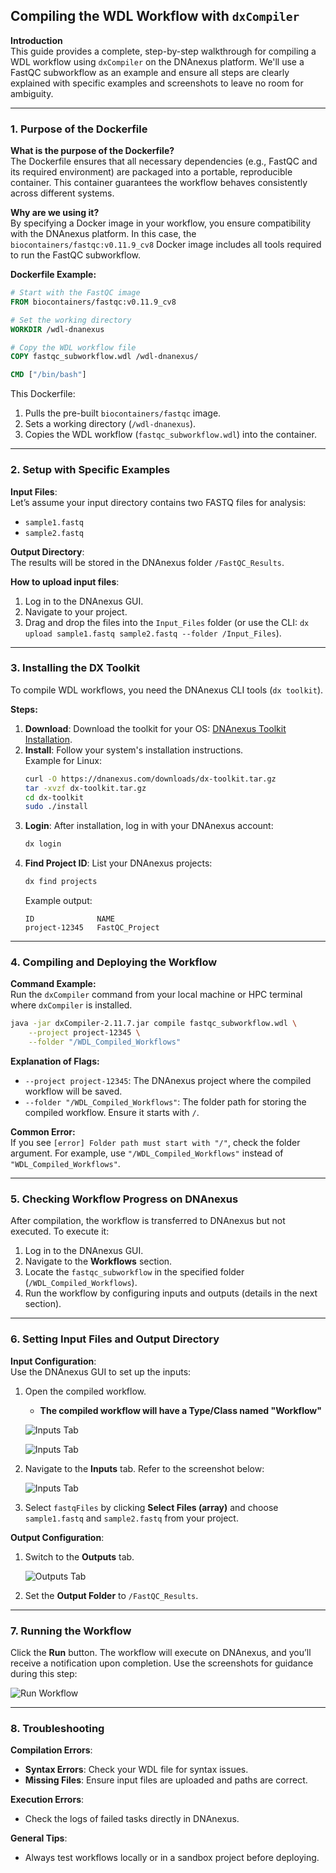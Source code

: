 ## Compiling the WDL Workflow with `dxCompiler`

**Introduction**  
This guide provides a complete, step-by-step walkthrough for compiling a WDL workflow using `dxCompiler` on the DNAnexus platform. We'll use a FastQC subworkflow as an example and ensure all steps are clearly explained with specific examples and screenshots to leave no room for ambiguity.

---

### **1. Purpose of the Dockerfile**

**What is the purpose of the Dockerfile?**  
The Dockerfile ensures that all necessary dependencies (e.g., FastQC and its required environment) are packaged into a portable, reproducible container. This container guarantees the workflow behaves consistently across different systems.

**Why are we using it?**  
By specifying a Docker image in your workflow, you ensure compatibility with the DNAnexus platform. In this case, the `biocontainers/fastqc:v0.11.9_cv8` Docker image includes all tools required to run the FastQC subworkflow.

**Dockerfile Example:**
```Dockerfile
# Start with the FastQC image
FROM biocontainers/fastqc:v0.11.9_cv8

# Set the working directory
WORKDIR /wdl-dnanexus

# Copy the WDL workflow file
COPY fastqc_subworkflow.wdl /wdl-dnanexus/

CMD ["/bin/bash"]
```

This Dockerfile:  
1. Pulls the pre-built `biocontainers/fastqc` image.  
2. Sets a working directory (`/wdl-dnanexus`).  
3. Copies the WDL workflow (`fastqc_subworkflow.wdl`) into the container.  

---

### **2. Setup with Specific Examples**

**Input Files**:  
Let’s assume your input directory contains two FASTQ files for analysis:  
- `sample1.fastq`  
- `sample2.fastq`

**Output Directory**:  
The results will be stored in the DNAnexus folder `/FastQC_Results`.

**How to upload input files**:  
1. Log in to the DNAnexus GUI.  
2. Navigate to your project.  
3. Drag and drop the files into the `Input_Files` folder (or use the CLI: `dx upload sample1.fastq sample2.fastq --folder /Input_Files`).  

---

### **3. Installing the DX Toolkit**

To compile WDL workflows, you need the DNAnexus CLI tools (`dx toolkit`).

**Steps:**  
1. **Download**: Download the toolkit for your OS: [DNAnexus Toolkit Installation](https://documentation.dnanexus.com/downloads).  
2. **Install**: Follow your system's installation instructions.  
   Example for Linux:
   ```bash
   curl -O https://dnanexus.com/downloads/dx-toolkit.tar.gz
   tar -xvzf dx-toolkit.tar.gz
   cd dx-toolkit
   sudo ./install
   ```
3. **Login**: After installation, log in with your DNAnexus account:  
   ```bash
   dx login
   ```
4. **Find Project ID**: List your DNAnexus projects:  
   ```bash
   dx find projects
   ```
   Example output:  
   ```
   ID              NAME
   project-12345   FastQC_Project
   ```

---

### **4. Compiling and Deploying the Workflow**

**Command Example:**  
Run the `dxCompiler` command from your local machine or HPC terminal where `dxCompiler` is installed.

```bash
java -jar dxCompiler-2.11.7.jar compile fastqc_subworkflow.wdl \
    --project project-12345 \
    --folder "/WDL_Compiled_Workflows"
```

**Explanation of Flags:**
- `--project project-12345`: The DNAnexus project where the compiled workflow will be saved.  
- `--folder "/WDL_Compiled_Workflows"`: The folder path for storing the compiled workflow. Ensure it starts with `/`.  

**Common Error:**  
If you see `[error] Folder path must start with "/"`, check the folder argument. For example, use `"/WDL_Compiled_Workflows"` instead of `"WDL_Compiled_Workflows"`.

---

### **5. Checking Workflow Progress on DNAnexus**

After compilation, the workflow is transferred to DNAnexus but not executed. To execute it:  
1. Log in to the DNAnexus GUI.  
2. Navigate to the **Workflows** section.  
3. Locate the `fastqc_subworkflow` in the specified folder (`/WDL_Compiled_Workflows`).  
4. Run the workflow by configuring inputs and outputs (details in the next section).  

---

### **6. Setting Input Files and Output Directory**

**Input Configuration**:  
Use the DNAnexus GUI to set up the inputs:  
1. Open the compiled workflow.
   - **The compiled workflow will have a Type/Class named "Workflow"**

   ![Inputs Tab](https://github.com/user-attachments/assets/68076222-8762-4c8a-97cd-85df7c20d588)

   ![Inputs Tab](https://github.com/user-attachments/assets/a0fcf977-8c5b-4c9f-85fc-3387c45ad89f)

3. Navigate to the **Inputs** tab. Refer to the screenshot below:

   ![Inputs Tab](https://github.com/user-attachments/assets/fdece1ba-985b-4bf5-b678-4442357f03f3)

4. Select `fastqFiles` by clicking **Select Files (array)** and choose `sample1.fastq` and `sample2.fastq` from your project.  

**Output Configuration**:  
1. Switch to the **Outputs** tab.  

   ![Outputs Tab](https://github.com/user-attachments/assets/cf0aa98d-ac47-4908-8fb2-90edd7b3f0e7)

2. Set the **Output Folder** to `/FastQC_Results`.  

---

### **7. Running the Workflow**

Click the **Run** button. The workflow will execute on DNAnexus, and you’ll receive a notification upon completion. Use the screenshots for guidance during this step:

   ![Run Workflow](https://github.com/user-attachments/assets/e79b8e31-3ed9-41a9-b586-8773c5069144)

---

### **8. Troubleshooting**

**Compilation Errors**:  
- **Syntax Errors**: Check your WDL file for syntax issues.  
- **Missing Files**: Ensure input files are uploaded and paths are correct.  

**Execution Errors**:  
- Check the logs of failed tasks directly in DNAnexus.  

**General Tips**:  
- Always test workflows locally or in a sandbox project before deploying.  
